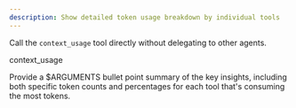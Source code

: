```yaml
---
description: Show detailed token usage breakdown by individual tools
---
```


Call the `context_usage` tool directly without delegating to other agents.

context_usage

Provide a $ARGUMENTS bullet point summary of the key insights, including both specific token counts and percentages for each tool that's consuming the most tokens.
